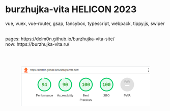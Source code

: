 # burzhujka-vita HELICON 2023
vue, vuex, vue-router, gsap, fancybox, typescript, webpack, tippy.js, swiper

<br>
pages: https://delm0n.github.io/burzhujka-vita-site/
<br>
now: https://burzhujka-vita.ru/

<br><br>

<p align="center">
    <img style="max-width:80%" src="./224825.png" >
</p>
